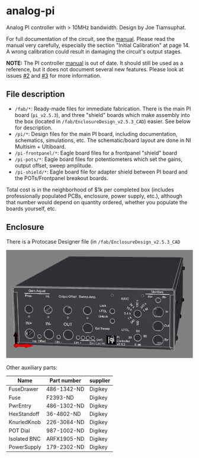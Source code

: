 # analog-pi
Analog PI controller with > 10MHz bandwidth. Design by Joe Tiamsuphat.

For full documentation of the circuit, see the [manual](https://github.com/JQIamo/analog-pi/blob/master/pi/Documents/PI_Manual.pdf).
Please read the manual very carefully, especially the section "Initial Calibration" at page 14. A wrong calibration could result in damaging the circuit's output stages.

**NOTE:** The PI controller [manual](https://github.com/JQIamo/analog-pi/blob/master/pi/Documents/PI_Manual.pdf) is out of date. It should still be used as a reference, but it does not document several new features. Please look at issues [#2](https://github.com/JQIamo/analog-pi/issues/2) and [#3](https://github.com/JQIamo/analog-pi/issues/3) for more information. 

## File description

* `/fab/*`: Ready-made files for immediate fabrication. There is the main PI board (`pi_v2.5.3`), and three "shield" boards which make assembly into the box (located in `/fab/EnclosureDesign_v2.5.3_CAD`) easier. See below for description.
* `/pi/*`: Design files for the main PI board, including documentation, schematics, simulations, etc. The schematic/board layout are done in NI Multisim + Ultiboard.
* `/pi-frontpanel/*`: Eagle board files for a frontpanel "shield" board
* `/pi-pots/*`: Eagle board files for potentiometers which set the gains, output offset, sweep amplitude.
* `/pi-shield/*`: Eagle board file for adapter shield between PI board and the POTs/Frontpanel breakout boards.

Total cost is in the neighborhood of $1k per completed box (includes professionally populated PCBs, enclosure, power supply, etc.), although that number would depend on quantity ordered, whether you populate the boards yourself, etc.

## Enclosure

There is a Protocase Designer file (in `/fab/EnclosureDesign_v2.5.3_CAD`

![enclosure](https://github.com/JQIamo/analog-pi/blob/master/fab/EnclosureDesign_v2.5.3_CAD/enclosure_screenshot.png)

Other auxiliary parts:

| Name | Part number | supplier |
|-------|------------|-------|
| FuseDrawer | 486-1342-ND | Digikey|
|Fuse	|F2393-ND|	Digikey|
|PwrEntry	|486-1302-ND	|Digikey
HexStandoff	|36-4802-ND|	Digikey
KnurledKnob	|226-3084-ND	|Digikey
POT Dial|	987-1002-ND	|Digikey
Isolated BNC	|ARFX1905-ND	|Digikey
PowerSupply	|179-2302-ND|	Digikey
